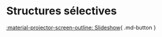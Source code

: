 # Structures sélectives
[:material-projector-screen-outline: Slideshow](slides-structuresSelectives.html){ .md-button }
